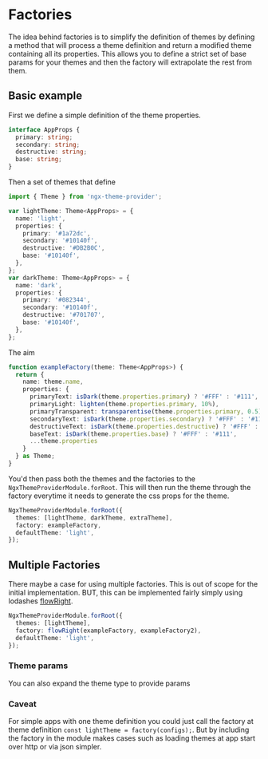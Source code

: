 # Factories

The idea behind factories is to simplify the definition of themes by defining a
method that will process a theme definition and return a modified theme
containing all its properties. This allows you to define a strict set of base
params for your themes and then the factory will extrapolate the rest from them.

## Basic example

First we define a simple definition of the theme properties.

```typescript
interface AppProps {
  primary: string;
  secondary: string;
  destructive: string;
  base: string;
}
```
Then a set of themes that define 

```typescript
import { Theme } from 'ngx-theme-provider';

var lightTheme: Theme<AppProps> = {
  name: 'light',
  properties: {
    primary: '#1a72dc',
    secondary: '#10140f',
    destructive: '#DB2B0C',
    base: '#10140f',
  },
};
var darkTheme: Theme<AppProps> = {
  name: 'dark',
  properties: {
    primary: '#082344',
    secondary: '#10140f',
    destructive: '#701707',
    base: '#10140f',
  },
};
```
The aim

```typescript
function exampleFactory(theme: Theme<AppProps>) {
  return {
    name: theme.name,
    properties: {
      primaryText: isDark(theme.properties.primary) ? '#FFF' : '#111',
      primaryLight: lighten(theme.properties.primary, 10%),
      primaryTransparent: transparentise(theme.properties.primary, 0.5),
      secondaryText: isDark(theme.properties.secondary) ? '#FFF' : '#111',
      destructiveText: isDark(theme.properties.destructive) ? '#FFF' : '#111',
      baseText: isDark(theme.properties.base) ? '#FFF' : '#111',
      ...theme.properties
    }
  } as Theme;
}
```

You'd then pass both the themes and the factories to the
`NgxThemeProviderModule.forRoot`. This will then run the theme through the
factory everytime it needs to generate the css props for the theme.

```typescript
NgxThemeProviderModule.forRoot({
  themes: [lightTheme, darkTheme, extraTheme],
  factory: exampleFactory,
  defaultTheme: 'light',
});
```

## Multiple Factories

There maybe a case for using multiple factories. This is out of scope for the
initial implementation. BUT, this can be implemented fairly simply using
lodashes [flowRight](https://www.npmjs.com/package/lodash.flowright).

```typescript
NgxThemeProviderModule.forRoot({
  themes: [lightTheme],
  factory: flowRight(exampleFactory, exampleFactory2),
  defaultTheme: 'light',
});
```

### Theme params

You can also expand the theme type to provide params

### Caveat

For simple apps with one theme definition you could just call the factory at
theme definition `const lightTheme = factory(configs);`. But by including the
factory in the module makes cases such as loading themes at app start over http
or via json simpler.
